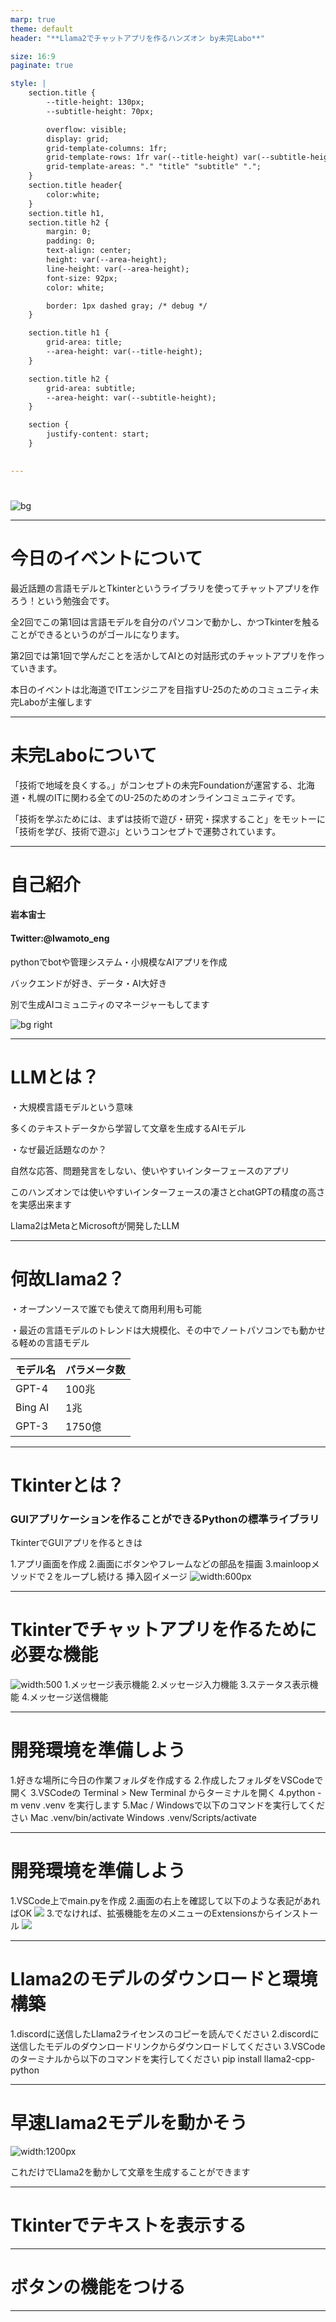 ```yaml
---
marp: true
theme: default
header: "**Llama2でチャットアプリを作るハンズオン by未完Labo**"

size: 16:9
paginate: true

style: |
    section.title {
        --title-height: 130px;
        --subtitle-height: 70px;

        overflow: visible;
        display: grid;
        grid-template-columns: 1fr;
        grid-template-rows: 1fr var(--title-height) var(--subtitle-height) 1fr;
        grid-template-areas: "." "title" "subtitle" ".";
    }
    section.title header{
        color:white;
    }
    section.title h1,
    section.title h2 {
        margin: 0;
        padding: 0;
        text-align: center;
        height: var(--area-height);
        line-height: var(--area-height);
        font-size: 92px;
        color: white;

        border: 1px dashed gray; /* debug */
    }

    section.title h1 {
        grid-area: title;
        --area-height: var(--title-height);
    }

    section.title h2 {
        grid-area: subtitle;
        --area-height: var(--subtitle-height);
    }

    section {
        justify-content: start;
    }
    

---
```

<!-- _class: title -->

# 
![bg](Llama2ハンズオンサムネイル.png)

<!--
_color: black
-->
---

# 今日のイベントについて

最近話題の言語モデルとTkinterというライブラリを使ってチャットアプリを作ろう！という勉強会です。

全2回でこの第1回は言語モデルを自分のパソコンで動かし、かつTkinterを触ることができるというのがゴールになります。

第2回では第1回で学んだことを活かしてAIとの対話形式のチャットアプリを作っていきます。

本日のイベントは北海道でITエンジニアを目指すU-25のためのコミュニティ未完Laboが主催します

---
# 未完Laboについて
「技術で地域を良くする。」がコンセプトの未完Foundationが運営する、北海道・札幌のITに関わる全てのU-25のためのオンラインコミュニティです。

「技術を学ぶためには、まずは技術で遊び・研究・探求すること」をモットーに「技術を学び、技術で遊ぶ」というコンセプトで運勢されています。

---

# 自己紹介

#### 岩本宙士
#### Twitter:@Iwamoto_eng

 pythonでbotや管理システム・小規模なAIアプリを作成

 バックエンドが好き、データ・AI大好き

 別で生成AIコミュニティのマネージャーもしてます

![bg right](profile_image.jpg)

---

# LLMとは？
・大規模言語モデルという意味

多くのテキストデータから学習して文章を生成するAIモデル

・なぜ最近話題なのか？

自然な応答、問題発言をしない、使いやすいインターフェースのアプリ

このハンズオンでは使いやすいインターフェースの凄さとchatGPTの精度の高さを実感出来ます

Llama2はMetaとMicrosoftが開発したLLM


---
# 何故Llama2？

・オープンソースで誰でも使えて商用利用も可能


・最近の言語モデルのトレンドは大規模化、その中でノートパソコンでも動かせる軽めの言語モデル



| モデル名| パラメータ数|
|---------|-------------|
| GPT-4   | 100兆       |
| Bing AI | 1兆         |
| GPT-3   | 1750億      |


---
# Tkinterとは？

### GUIアプリケーションを作ることができるPythonの標準ライブラリ
TkinterでGUIアプリを作るときは

1.アプリ画面を作成
2.画面にボタンやフレームなどの部品を描画
3.mainloopメソッドで２をループし続ける
挿入図イメージ
![width:600px](image-1.png)

---
# Tkinterでチャットアプリを作るために必要な機能

<!-- _class: image -->

![width:500](llama2app.png)
1.メッセージ表示機能
2.メッセージ入力機能
3.ステータス表示機能
4.メッセージ送信機能
<!-- 横並びにしたい -->

---
# 開発環境を準備しよう

1.好きな場所に今日の作業フォルダを作成する
2.作成したフォルダをVSCodeで開く
3.VSCodeの Terminal > New Terminal からターミナルを開く
4.python -m venv .venv を実行します
5.Mac / Windowsで以下のコマンドを実行してください
Mac .venv/bin/activate Windows .venv/Scripts/activate

---
# 開発環境を準備しよう
1.VSCode上でmain.pyを作成
2.画面の右上を確認して以下のような表記があればOK
![](python_env_image.png)
3.でなければ、拡張機能を左のメニューのExtensionsからインストール
![](extensions_image.png)

---

# Llama2のモデルのダウンロードと環境構築

1.discordに送信したLlama2ライセンスのコピーを読んでください
2.discordに送信したモデルのダウンロードリンクからダウンロードしてください
3.VSCodeのターミナルから以下のコマンドを実行してください
pip install llama2-cpp-python

---

# 早速Llama2モデルを動かそう

![width:1200px](program1.png)

これだけでLlama2を動かして文章を生成することができます

---

# Tkinterでテキストを表示する

---

# ボタンの機能をつける

---